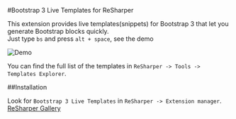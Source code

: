 #Bootstrap 3 Live Templates for ReSharper

This extension provides live templates(snippets) for Bootstrap 3 that let you generate Bootstrap blocks quickly.  
Just type `bs` and press `alt + space`, see the demo

![Demo](https://github.com/olsh/resharper-bootstrap-templates/raw/master/images/demo.gif)

You can find the full list of the templates in `ReSharper -> Tools -> Templates Explorer`.

##Installation

Look for `Bootstrap 3 Live Templates` in `ReSharper -> Extension manager`.
[ReSharper Gallery](https://resharper-plugins.jetbrains.com/packages/Bootstrap3.LiveTemplates/)
